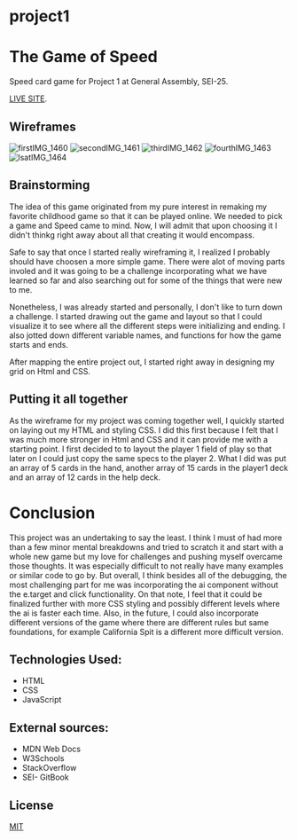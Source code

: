 # project1
# The Game of Speed

Speed card game for Project 1 at General Assembly, SEI-25.

[LIVE SITE](idilahmedd.github.io/project1/).

## Wireframes

![firstIMG_1460](https://user-images.githubusercontent.com/50806842/59511286-bcfebf00-8e6a-11e9-90ac-1605847c3f90.jpg)
![secondIMG_1461](https://user-images.githubusercontent.com/50806842/59511296-c1c37300-8e6a-11e9-84ce-e47e5de9b29b.JPG)
![thirdIMG_1462](https://user-images.githubusercontent.com/50806842/59511297-c38d3680-8e6a-11e9-9a1e-51cd5b6ea4ba.JPG)
![fourthIMG_1463](https://user-images.githubusercontent.com/50806842/59511298-c556fa00-8e6a-11e9-9003-de89dff9c699.JPG)
![lsatIMG_1464](https://user-images.githubusercontent.com/50806842/59511305-c851ea80-8e6a-11e9-8f66-0a2b45cf6964.JPG)

## Brainstorming

The idea of this game originated from my pure interest in remaking my favorite childhood game so that it can be played online. We needed to pick a game and Speed came to mind. Now, I will admit that upon choosing it I didn't thinkg right away about all that creating it would encompass. 

Safe to say that once I started really wireframing it, I realized I probably should have choosen a more simple game. There were alot of moving parts involed and it was going to be a challenge incorporating what we have learned so far and also searching out for some of the things that were new to me.

Nonetheless, I was already started and personally, I don't like to turn down a challenge. I started drawing out the game and layout so that I could visualize it to see where all the different steps were initializing and ending. I also jotted down different variable names, and functions for how the game starts and ends. 

After mapping the entire project out, I started right away in designing my grid on Html and CSS. 


## Putting it all together

As the wireframe for my project was coming together well, I quickly started on laying out my HTML and styling CSS. I did this first because I felt that I was much more stronger in Html and CSS and it can provide me with a starting point.
I first decided to to layout the player 1 field of play so that later on I could just copy the same specs to the player 2. What I did was put an array of 5 cards in the hand, another array of 15 cards in the player1 deck and an array of 12 cards in the help deck. 





# Conclusion 

This project was an undertaking to say the least. I think I must of had more than a few minor mental breakdowns and tried to scratch it and start with a whole new game but my love for challenges and pushing myself overcame those thoughts. It was especially difficult to not really have many examples or similar code to go by. But overall, I think besides all of the debugging, the most challenging part for me was incorporating the ai component without the e.target and click functionality. On that note, I feel that it could be finalized further with more CSS styling and possibly different levels where the ai is faster each time. Also, in the future, I could also incorporate different versions of the game where there are different rules but same foundations, for example California Spit is a different more difficult version.

## Technologies Used:
* HTML
* CSS
* JavaScript


## External sources:
* MDN Web Docs
* W3Schools
* StackOverflow
* SEI- GitBook


## License
[MIT](https://choosealicense.com/licenses/mit/)
